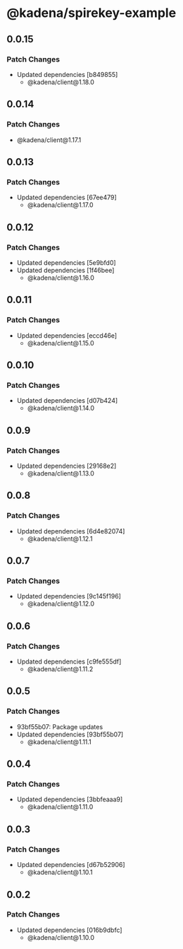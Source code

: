 # @kadena/spirekey-example

## 0.0.15

### Patch Changes

- Updated dependencies \[b849855]
  - @kadena/client\@1.18.0

## 0.0.14

### Patch Changes

- @kadena/client\@1.17.1

## 0.0.13

### Patch Changes

- Updated dependencies \[67ee479]
  - @kadena/client\@1.17.0

## 0.0.12

### Patch Changes

- Updated dependencies \[5e9bfd0]
- Updated dependencies \[1f46bee]
  - @kadena/client\@1.16.0

## 0.0.11

### Patch Changes

- Updated dependencies \[eccd46e]
  - @kadena/client\@1.15.0

## 0.0.10

### Patch Changes

- Updated dependencies \[d07b424]
  - @kadena/client\@1.14.0

## 0.0.9

### Patch Changes

- Updated dependencies \[29168e2]
  - @kadena/client\@1.13.0

## 0.0.8

### Patch Changes

- Updated dependencies \[6d4e82074]
  - @kadena/client\@1.12.1

## 0.0.7

### Patch Changes

- Updated dependencies \[9c145f196]
  - @kadena/client\@1.12.0

## 0.0.6

### Patch Changes

- Updated dependencies \[c9fe555df]
  - @kadena/client\@1.11.2

## 0.0.5

### Patch Changes

- 93bf55b07: Package updates
- Updated dependencies \[93bf55b07]
  - @kadena/client\@1.11.1

## 0.0.4

### Patch Changes

- Updated dependencies \[3bbfeaaa9]
  - @kadena/client\@1.11.0

## 0.0.3

### Patch Changes

- Updated dependencies \[d67b52906]
  - @kadena/client\@1.10.1

## 0.0.2

### Patch Changes

- Updated dependencies \[016b9dbfc]
  - @kadena/client\@1.10.0
